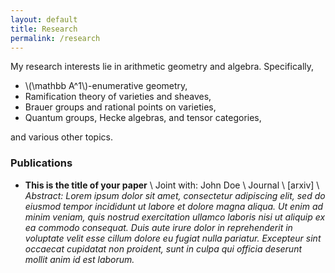 ```yaml
---
layout: default
title: Research
permalink: /research
---
```


My research interests lie in arithmetic geometry and algebra. Specifically,

- \\(\mathbb A^1\\)-enumerative geometry,
- Ramification theory of varieties and sheaves,
- Brauer groups and rational points on varieties,
- Quantum groups, Hecke algebras, and tensor categories, 
<!--- - Categorification and higher representation theory - Iwasawa theory, \\(p\\)-adic \\(L\\)-functions, and Euler systems, -->

and various other topics. 

### Publications
- **This is the title of your paper** \\
Joint with: John Doe  \\
Journal \\
[arxiv] \\
*Abstract: Lorem ipsum dolor sit amet, consectetur adipiscing elit, sed do eiusmod tempor incididunt ut labore et dolore magna aliqua. Ut enim ad minim veniam, quis nostrud exercitation ullamco laboris nisi ut aliquip ex ea commodo consequat. Duis aute irure dolor in reprehenderit in voluptate velit esse cillum dolore eu fugiat nulla pariatur. Excepteur sint occaecat cupidatat non proident, sunt in culpa qui officia deserunt mollit anim id est laborum.*
